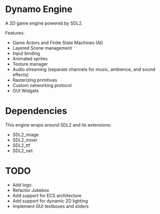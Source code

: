 # Dynamo Engine

A 2D game engine powered by SDL2.

Features:
- Game Actors and Finite State Machines (AI)
- Layered Scene management
- Input binding
- Animated sprites
- Texture manager
- Audio streaming (separate channels for music, ambience, and sound effects)
- Rasterizing primitives
- Custom networking protocol
- GUI Widgets

# Dependencies

This engine wraps around SDL2 and its extensions:
- SDL2_image
- SDL2_mixer
- SDL2_ttf
- SDL2_net

# TODO
- Add logo
- Refactor Jukebox
- Add support for ECS architecture
- Add support for dynamic 2D lighting
- Implement GUI textboxes and sliders